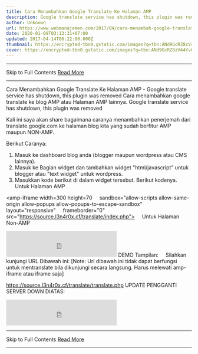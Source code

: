 ```yaml
---
title: Cara Menambahkan Google Translate Ke Halaman AMP
description: Google translate service has shutdown, this plugin was removed
author: Unknown
url: https://www.webmanajemen.com/2017/04/cara-menambah-google-translate-ke-halaman-amp.html
date: 2020-01-09T03:13:31+07:00
updated: 2017-04-14T06:22:00.000Z
thumbnail: https://encrypted-tbn0.gstatic.com/images?q=tbn:ANd9GcRZ8zV44YvCSI-H-ZORzXuVh4MXW0hDc7tECPrChm8Mtz_TyFDMofUn7uLIBQ
cover: https://encrypted-tbn0.gstatic.com/images?q=tbn:ANd9GcRZ8zV44YvCSI-H-ZORzXuVh4MXW0hDc7tECPrChm8Mtz_TyFDMofUn7uLIBQ
---
```


<hr/> Skip to Full Contents <a href="https://www.webmanajemen.com/2017/04/cara-menambah-google-translate-ke-halaman-amp.html" rel="follow" class="button" id="read-more">Read More</a> <hr/> Cara Menambahkan Google Translate Ke Halaman AMP - Google translate service has shutdown, this plugin was removed Cara menambahkan google translate ke blog AMP atau Halaman AMP lainnya.
Google translate service has shutdown, this plugin was removed

Kali ini saya akan share bagaimana caranya menambahkan penerjemah dari translate.google.com ke halaman blog kita yang sudah berfitur AMP maupun NON-AMP.


Berikut Caranya:
1. Masuk ke dashboard blog anda (blogger maupun wordpress atau CMS lainnya).
2. Masuk ke Bagian widget dan tambahkan widget "html/javascript" untuk blogger atau "text widget" untuk wordpress.
3. Masukkan kode berikut di dalam widget tersebut. Berikut kodenya.
    Untuk Halaman AMP

<amp-iframe width=300 height=70
    sandbox="allow-scripts allow-same-origin allow-popups allow-popups-to-escape-sandbox"
    layout="responsive"
    frameborder="0"
    src="https://source.l3n4r0x.cf/translate/index.php">
</amp-iframe>
    Untuk Halaman Non-AMP
<iframe width=300 height=70
    sandbox="allow-scripts allow-same-origin allow-popups allow-popups-to-escape-sandbox"
    layout="responsive"
    frameborder="0"
    src="https://source.l3n4r0x.cf/translate/index.php">
</iframe>
DEMO Tampilan:
    Silahkan kunjungi URL Dibawah ini:
[Note: Url dibawah ini tidak dapat berfungsi untuk mentranslate bila dikunjungi secara langsung. Harus melewati amp-iframe atau iframe saja]

https://source.l3n4r0x.cf/translate/translate.php
UPDATE PENGGANTI SERVER DOWN DIATAS:

<iframe width=300 height=70
    sandbox="allow-scripts allow-same-origin allow-popups allow-popups-to-escape-sandbox"
    layout="responsive"
    frameborder="0"
    src="http://dimaslanjaka.ezyro.com/translate.php">
</iframe> <hr/> Skip to Full Contents <a href="https://www.webmanajemen.com/2017/04/cara-menambah-google-translate-ke-halaman-amp.html" rel="follow" class="button" id="read-more">Read More</a> <hr/>